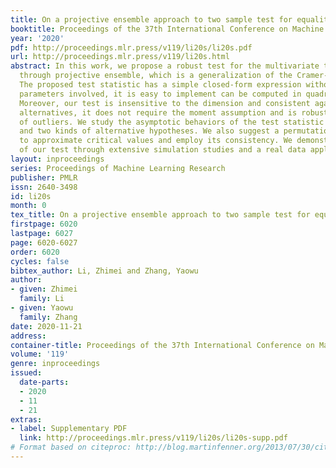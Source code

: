 ```yaml
---
title: On a projective ensemble approach to two sample test for equality of distributions
booktitle: Proceedings of the 37th International Conference on Machine Learning
year: '2020'
pdf: http://proceedings.mlr.press/v119/li20s/li20s.pdf
url: http://proceedings.mlr.press/v119/li20s.html
abstract: In this work, we propose a robust test for the multivariate two-sample problem
  through projective ensemble, which is a generalization of the Cramer-von Mises statistic.
  The proposed test statistic has a simple closed-form expression without any tuning
  parameters involved, it is easy to implement can be computed in quadratic time.
  Moreover, our test is insensitive to the dimension and consistent against all fixed
  alternatives, it does not require the moment assumption and is robust to the presence
  of outliers. We study the asymptotic behaviors of the test statistic under the null
  and two kinds of alternative hypotheses. We also suggest a permutation procedure
  to approximate critical values and employ its consistency. We demonstrate the effectiveness
  of our test through extensive simulation studies and a real data application.
layout: inproceedings
series: Proceedings of Machine Learning Research
publisher: PMLR
issn: 2640-3498
id: li20s
month: 0
tex_title: On a projective ensemble approach to two sample test for equality of distributions
firstpage: 6020
lastpage: 6027
page: 6020-6027
order: 6020
cycles: false
bibtex_author: Li, Zhimei and Zhang, Yaowu
author:
- given: Zhimei
  family: Li
- given: Yaowu
  family: Zhang
date: 2020-11-21
address: 
container-title: Proceedings of the 37th International Conference on Machine Learning
volume: '119'
genre: inproceedings
issued:
  date-parts:
  - 2020
  - 11
  - 21
extras:
- label: Supplementary PDF
  link: http://proceedings.mlr.press/v119/li20s/li20s-supp.pdf
# Format based on citeproc: http://blog.martinfenner.org/2013/07/30/citeproc-yaml-for-bibliographies/
---
```

